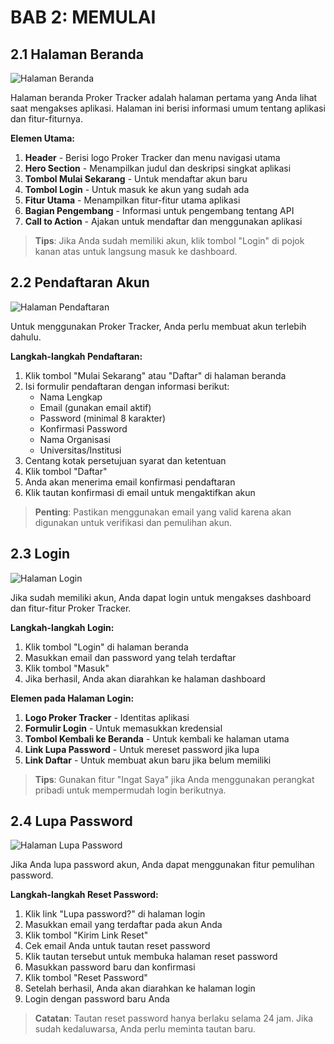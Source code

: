 # BAB 2: MEMULAI

## 2.1 Halaman Beranda

![Halaman Beranda](/screenshots/beranda_annotated.png)

Halaman beranda Proker Tracker adalah halaman pertama yang Anda lihat saat mengakses aplikasi. Halaman ini berisi informasi umum tentang aplikasi dan fitur-fiturnya.

**Elemen Utama:**

1. **Header** - Berisi logo Proker Tracker dan menu navigasi utama
2. **Hero Section** - Menampilkan judul dan deskripsi singkat aplikasi
3. **Tombol Mulai Sekarang** - Untuk mendaftar akun baru
4. **Tombol Login** - Untuk masuk ke akun yang sudah ada
5. **Fitur Utama** - Menampilkan fitur-fitur utama aplikasi
6. **Bagian Pengembang** - Informasi untuk pengembang tentang API
7. **Call to Action** - Ajakan untuk mendaftar dan menggunakan aplikasi

> **Tips**: Jika Anda sudah memiliki akun, klik tombol "Login" di pojok kanan atas untuk langsung masuk ke dashboard.

## 2.2 Pendaftaran Akun

![Halaman Pendaftaran](/screenshots/register_annotated.png)

Untuk menggunakan Proker Tracker, Anda perlu membuat akun terlebih dahulu.

**Langkah-langkah Pendaftaran:**

1. Klik tombol "Mulai Sekarang" atau "Daftar" di halaman beranda
2. Isi formulir pendaftaran dengan informasi berikut:
   - Nama Lengkap
   - Email (gunakan email aktif)
   - Password (minimal 8 karakter)
   - Konfirmasi Password
   - Nama Organisasi
   - Universitas/Institusi
3. Centang kotak persetujuan syarat dan ketentuan
4. Klik tombol "Daftar"
5. Anda akan menerima email konfirmasi pendaftaran
6. Klik tautan konfirmasi di email untuk mengaktifkan akun

> **Penting**: Pastikan menggunakan email yang valid karena akan digunakan untuk verifikasi dan pemulihan akun.

## 2.3 Login

![Halaman Login](/screenshots/login_annotated.png)

Jika sudah memiliki akun, Anda dapat login untuk mengakses dashboard dan fitur-fitur Proker Tracker.

**Langkah-langkah Login:**

1. Klik tombol "Login" di halaman beranda
2. Masukkan email dan password yang telah terdaftar
3. Klik tombol "Masuk"
4. Jika berhasil, Anda akan diarahkan ke halaman dashboard

**Elemen pada Halaman Login:**

1. **Logo Proker Tracker** - Identitas aplikasi
2. **Formulir Login** - Untuk memasukkan kredensial
3. **Tombol Kembali ke Beranda** - Untuk kembali ke halaman utama
4. **Link Lupa Password** - Untuk mereset password jika lupa
5. **Link Daftar** - Untuk membuat akun baru jika belum memiliki

> **Tips**: Gunakan fitur "Ingat Saya" jika Anda menggunakan perangkat pribadi untuk mempermudah login berikutnya.

## 2.4 Lupa Password

![Halaman Lupa Password](/screenshots/forgot_password_annotated.png)

Jika Anda lupa password akun, Anda dapat menggunakan fitur pemulihan password.

**Langkah-langkah Reset Password:**

1. Klik link "Lupa password?" di halaman login
2. Masukkan email yang terdaftar pada akun Anda
3. Klik tombol "Kirim Link Reset"
4. Cek email Anda untuk tautan reset password
5. Klik tautan tersebut untuk membuka halaman reset password
6. Masukkan password baru dan konfirmasi
7. Klik tombol "Reset Password"
8. Setelah berhasil, Anda akan diarahkan ke halaman login
9. Login dengan password baru Anda

> **Catatan**: Tautan reset password hanya berlaku selama 24 jam. Jika sudah kedaluwarsa, Anda perlu meminta tautan baru.
